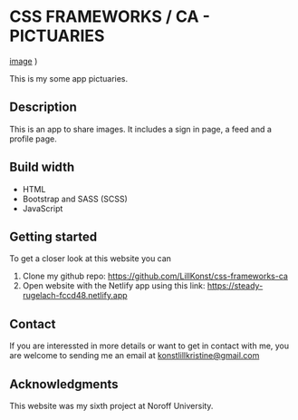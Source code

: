 # CSS FRAMEWORKS / CA - PICTUARIES

[image](https://github.com/LillKonst/css-frameworks-ca/assets/126065743/ff32e7b5-851f-4923-8cdf-10d6154ebdcc)
)

This is my some app pictuaries. 

## Description
This is an app to share images. It includes a sign in page, a feed and a profile page.  

## Build width
- HTML
- Bootstrap and SASS (SCSS)
- JavaScript

## Getting started
To get a closer look at this website you can 
1. Clone my github repo: https://github.com/LillKonst/css-frameworks-ca
2. Open website with the Netlify app using this link: https://steady-rugelach-fccd48.netlify.app

## Contact 
If you are interessted in more details or want to get in contact with me, you are welcome to sending me an email at konstlillkristine@gmail.com

## Acknowledgments
This website was my sixth project at Noroff University.
